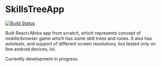 # SkillsTreeApp
[![Build Status](https://travis-ci.org/NazarovAleksandr/SkillsTreeApp.svg?branch=master)](https://travis-ci.org/NazarovAleksandr/SkillsTreeApp)

Built React+Mobx app from scratch, which represents concept of mobile/browser game which has some skill trees and runes.
It also has autotests, and support of different screen resolutions, but tested only on few android devices, lol.

Currently development in progress.
